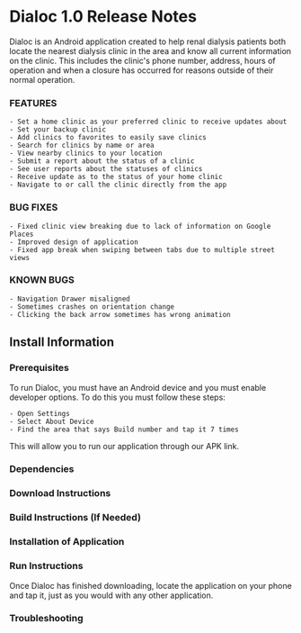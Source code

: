 # Dialoc 1.0 Release Notes

Dialoc is an Android application created to help renal dialysis patients both locate the nearest
dialysis clinic in the area and know all current information on the clinic. This includes the clinic's
phone number, address, hours of operation and when a closure has occurred for reasons outside of
their normal operation.

### FEATURES
	- Set a home clinic as your preferred clinic to receive updates about
	- Set your backup clinic
	- Add clinics to favorites to easily save clinics
	- Search for clinics by name or area
	- View nearby clinics to your location
	- Submit a report about the status of a clinic
	- See user reports about the statuses of clinics
	- Receive update as to the status of your home clinic
	- Navigate to or call the clinic directly from the app

### BUG FIXES
	- Fixed clinic view breaking due to lack of information on Google Places
	- Improved design of application
	- Fixed app break when swiping between tabs due to multiple street views

### KNOWN BUGS
	- Navigation Drawer misaligned
	- Sometimes crashes on orientation change
	- Clicking the back arrow sometimes has wrong animation




## Install Information

### Prerequisites

To run Dialoc, you must have an Android device and you must enable developer options. To do this you
must follow these steps:

    - Open Settings
    - Select About Device
    - Find the area that says Build number and tap it 7 times

This will allow you to run our application through our APK link.

### Dependencies

### Download Instructions



### Build Instructions (If Needed)

### Installation of Application

### Run Instructions

Once Dialoc has finished downloading, locate the application on your phone and tap it,
just as you would with any other application.

### Troubleshooting

